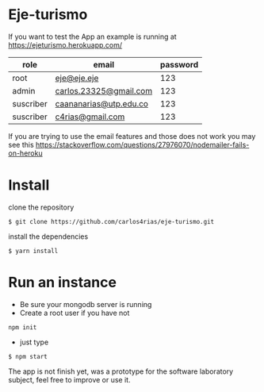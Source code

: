 # Eje-turismo

If you want to test the App an example  is running at https://ejeturismo.herokuapp.com/

|role   | email  | password  
|---|---|---|
| root  | eje@eje.eje  | 123  |
| admin   | carlos.23325@gmail.com  |  123 |
| suscriber   | caananarias@utp.edu.co  |  123 |
| suscriber   | c4rias@gmail.com  |  123 |

If you are trying to use the email features and those does not work you may see this https://stackoverflow.com/questions/27976070/nodemailer-fails-on-heroku

# Install
clone the repository
```
$ git clone https://github.com/carlos4rias/eje-turismo.git
```
install the dependencies

```
$ yarn install
```

# Run an instance
+ Be sure your mongodb server is running
+ Create a root user if you have not
```
npm init
```
+ just type
```
$ npm start
```

The app is not finish yet, was a prototype for the software laboratory subject, feel free to improve or use it.

